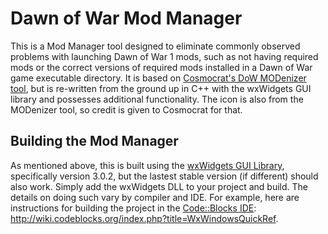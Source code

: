 # Dawn of War Mod Manager
This is a Mod Manager tool designed to eliminate commonly observed problems with launching Dawn of War 1 mods, such as not having required mods or the correct versions of required mods installed in a Dawn of War game executable directory. It is based on [Cosmocrat's DoW MODenizer tool](http://www.moddb.com/mods/ultimate-apocalypse-mod/downloads/dow-mod-manager-11), but is re-written from the ground up in C++ with the wxWidgets GUI library and possesses additional functionality. The icon is also from the MODenizer tool, so credit is given to Cosmocrat for that.

## Building the Mod Manager
As mentioned above, this is built using the [wxWidgets GUI Library](http://wxwidgets.org/), specifically version 3.0.2, but the lastest stable version (if different) should also work. Simply add the wxWidgets DLL to your project and build. The details on doing such vary by compiler and IDE. For example, here are instructions for building the project in the [Code::Blocks IDE](http://www.codeblocks.org/): http://wiki.codeblocks.org/index.php?title=WxWindowsQuickRef.
